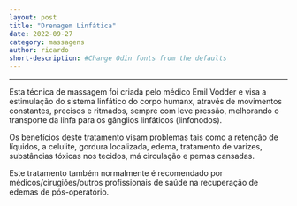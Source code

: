 ```yaml
---
layout: post
title: "Drenagem Linfática"
date: 2022-09-27 
category: massagens
author: ricardo
short-description: #Change Odin fonts from the defaults
---
```


-----

Esta técnica de massagem foi criada pelo médico Emil Vodder e visa a estimulação do sistema linfático do corpo humanx, através de movimentos constantes, precisos e ritmados, sempre com leve pressão, melhorando o transporte da linfa para os gânglios linfáticos (linfonodos).

Os benefícios deste tratamento visam problemas tais como a retenção de líquidos, a celulite, gordura localizada, edema, tratamento de varizes, substâncias tóxicas nos tecidos, má circulação e pernas cansadas.

Este tratamento também normalmente é recomendado por médicos/cirugiões/outros profissionais de saúde na recuperação de edemas de pós-operatório.